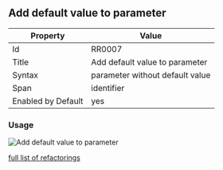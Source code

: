 ## Add default value to parameter

Property | Value
--- | ---
Id|RR0007
Title|Add default value to parameter
Syntax|parameter without default value
Span|identifier
Enabled by Default|yes

### Usage

![Add default value to parameter](../../images/refactorings/AddDefaultValueToParameter.png)

[full list of refactorings](Refactorings.md)